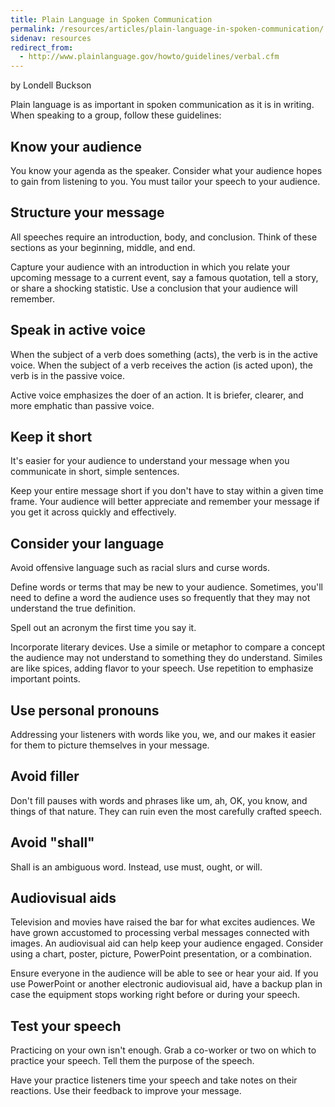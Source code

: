 ```yaml
---
title: Plain Language in Spoken Communication
permalink: /resources/articles/plain-language-in-spoken-communication/
sidenav: resources
redirect_from:
  - http://www.plainlanguage.gov/howto/guidelines/verbal.cfm
---
```


by Londell Buckson

Plain language is as important in spoken communication as it is in writing. When speaking to a group, follow these guidelines:

## Know your audience

You know your agenda as the speaker. Consider what your audience hopes to gain from listening to you. You must tailor your speech to your audience.

## Structure your message

All speeches require an introduction, body, and conclusion. Think of these sections as your beginning, middle, and end.

Capture your audience with an introduction in which you relate your upcoming message to a current event, say a famous quotation, tell a story, or share a shocking statistic. Use a conclusion that your audience will remember.

## Speak in active voice

When the subject of a verb does something (acts), the verb is in the active voice. When the subject of a verb receives the action (is acted upon), the verb is in the passive voice.

Active voice emphasizes the doer of an action. It is briefer, clearer, and more emphatic than passive voice.

## Keep it short

It's easier for your audience to understand your message when you communicate in short, simple sentences.

Keep your entire message short if you don't have to stay within a given time frame. Your audience will better appreciate and remember your message if you get it across quickly and effectively.

## Consider your language

Avoid offensive language such as racial slurs and curse words.

Define words or terms that may be new to your audience. Sometimes, you'll need to define a word the audience uses so frequently that they may not understand the true definition.

Spell out an acronym the first time you say it.

Incorporate literary devices. Use a simile or metaphor to compare a concept the audience may not understand to something they do understand. Similes are like spices, adding flavor to your speech. Use repetition to emphasize important points.

## Use personal pronouns

Addressing your listeners with words like you, we, and our makes it easier for them to picture themselves in your message.

## Avoid filler

Don't fill pauses with words and phrases like um, ah, OK, you know, and things of that nature. They can ruin even the most carefully crafted speech.

## Avoid "shall"

Shall is an ambiguous word. Instead, use must, ought, or will.

## Audiovisual aids

Television and movies have raised the bar for what excites audiences. We have grown accustomed to processing verbal messages connected with images. An audiovisual aid can help keep your audience engaged. Consider using a chart, poster, picture, PowerPoint presentation, or a combination.

Ensure everyone in the audience will be able to see or hear your aid. If you use PowerPoint or another electronic audiovisual aid, have a backup plan in case the equipment stops working right before or during your speech.

## Test your speech

Practicing on your own isn't enough. Grab a co-worker or two on which to practice your speech. Tell them the purpose of the speech.

Have your practice listeners time your speech and take notes on their reactions. Use their feedback to improve your message.
